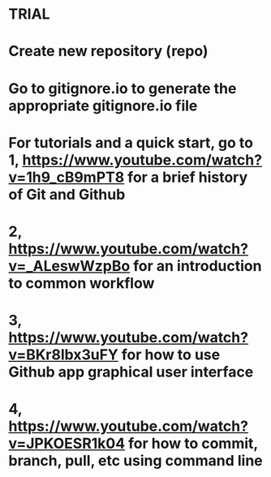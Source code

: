 # TRIAL
# Create new repository (repo)
# Go to gitignore.io to generate the appropriate gitignore.io file
# For tutorials and a quick start, go to 1, https://www.youtube.com/watch?v=1h9_cB9mPT8 for a brief history of Git and Github
# 2, https://www.youtube.com/watch?v=_ALeswWzpBo for an introduction to common workflow 
# 3, https://www.youtube.com/watch?v=BKr8lbx3uFY for how to use Github app graphical user interface
# 4, https://www.youtube.com/watch?v=JPKOESR1k04 for how to commit, branch, pull, etc using command line

